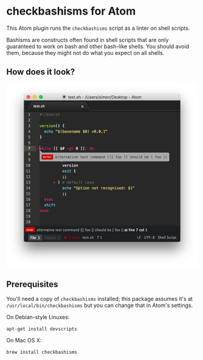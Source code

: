 # checkbashisms for Atom

This Atom plugin runs the `checkbashisms` script as a linter on shell scripts.

Bashisms are constructs often found in shell scripts that are only guaranteed to work on bash and other bash-like shells. You should avoid them, because they might not do what you expect on all shells.

## How does it look?

![](https://raw.githubusercontent.com/simonwhitaker/atom-checkbashisms/master/screenshot.png)

## Prerequisites

You'll need a copy of `checkbashisms` installed; this package assumes it's at `/usr/local/bin/checkbashisms` but you can change that in Atom's settings.

On Debian-style Linuxes:

    apt-get install devscripts

On Mac OS X:

    brew install checkbashisms

